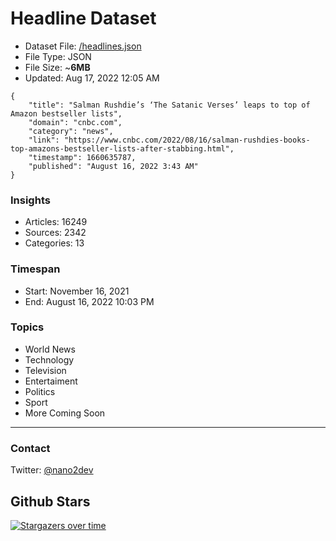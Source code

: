 # Headline Dataset

- Dataset File: [/headlines.json](https://raw.githubusercontent.com/fwd/news/master/headlines.json) 
- File Type: JSON
- File Size: ~**6MB**
- Updated: Aug 17, 2022 12:05 AM

```
{
    "title": "Salman Rushdie’s ‘The Satanic Verses’ leaps to top of Amazon bestseller lists",
    "domain": "cnbc.com",
    "category": "news",
    "link": "https://www.cnbc.com/2022/08/16/salman-rushdies-books-top-amazons-bestseller-lists-after-stabbing.html",
    "timestamp": 1660635787,
    "published": "August 16, 2022 3:43 AM"
}
```

### Insights

- Articles: 16249
- Sources: 2342
- Categories: 13

### Timespan

- Start: November 16, 2021
- End: August 16, 2022 10:03 PM

### Topics

- World News
- Technology
- Television
- Entertaiment
- Politics
- Sport
- More Coming Soon

---

### Contact 

Twitter: [@nano2dev](https://twitter.com/nano2dev)

## Github Stars

[![Stargazers over time](https://starchart.cc/fwd/news.svg)](https://starchart.cc/fwd/news)
	